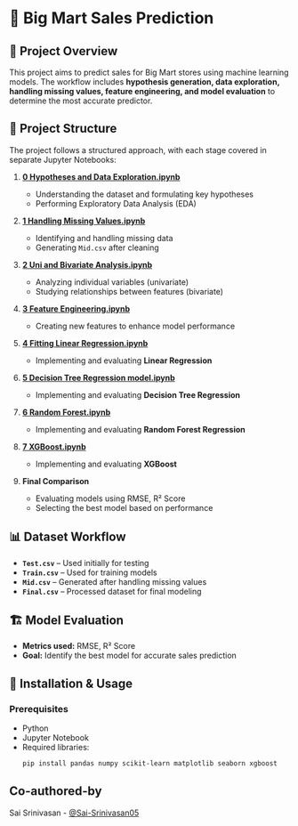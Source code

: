 # 🏪 Big Mart Sales Prediction  

## 📌 Project Overview  
This project aims to predict sales for Big Mart stores using machine learning models. The workflow includes **hypothesis generation, data exploration, handling missing values, feature engineering, and model evaluation** to determine the most accurate predictor.  

## 📂 Project Structure  
The project follows a structured approach, with each stage covered in separate Jupyter Notebooks:  

1. **[0 Hypotheses and Data Exploration.ipynb](0%20Hypotheses%20and%20Data%20Exploration.ipynb)**  
   - Understanding the dataset and formulating key hypotheses  
   - Performing Exploratory Data Analysis (EDA)  

2. **[1 Handling Missing Values.ipynb](1%20Handling%20Missing%20Values.ipynb)**  
   - Identifying and handling missing data  
   - Generating `Mid.csv` after cleaning  

3. **[2 Uni and Bivariate Analysis.ipynb](2%20Uni%20and%20Bivariate%20Analysis.ipynb)**  
   - Analyzing individual variables (univariate)  
   - Studying relationships between features (bivariate)  

4. **[3 Feature Engineering.ipynb](3%20Feature%20Engineering.ipynb)**  
   - Creating new features to enhance model performance  

5. **[4 Fitting Linear Regression.ipynb](4%20Fitting%20Linear%20Regression.ipynb)**  
   - Implementing and evaluating **Linear Regression**  

6. **[5 Decision Tree Regression model.ipynb](5%20Decision%20Tree%20Regression%20model.ipynb)**  
   - Implementing and evaluating **Decision Tree Regression**  

7. **[6 Random Forest.ipynb](6%20Random%20Forest.ipynb)**  
   - Implementing and evaluating **Random Forest Regression**  

8. **[7 XGBoost.ipynb](7%20XGBoost.ipynb)**  
   - Implementing and evaluating **XGBoost**  

9. **Final Comparison**  
   - Evaluating models using RMSE, R² Score  
   - Selecting the best model based on performance  

## 📊 Dataset Workflow  
- **`Test.csv`** – Used initially for testing  
- **`Train.csv`** – Used for training models  
- **`Mid.csv`** – Generated after handling missing values  
- **`Final.csv`** – Processed dataset for final modeling  

## 🏗️ Model Evaluation  
- **Metrics used:** RMSE, R² Score  
- **Goal:** Identify the best model for accurate sales prediction  

## 🚀 Installation & Usage  
### Prerequisites  
- Python  
- Jupyter Notebook  
- Required libraries:  
  ```bash
  pip install pandas numpy scikit-learn matplotlib seaborn xgboost
## Co-authored-by
Sai Srinivasan - [@Sai-Srinivasan05](https://github.com/Sai-Srinivasan05)

